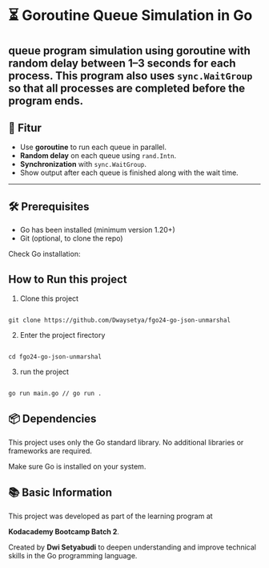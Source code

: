 # ⏳ Goroutine Queue Simulation in Go

**queue** program simulation using **goroutine** with random delay between 1–3 seconds for each process. This program also uses `sync.WaitGroup` so that all processes are completed before the program ends.
---

## 🚀 Fitur

- Use **goroutine** to run each queue in parallel.
- **Random delay** on each queue using `rand.Intn`.
- **Synchronization** with `sync.WaitGroup`.
- Show output after each queue is finished along with the wait time.

---

## 🛠️ Prerequisites

- Go has been installed (minimum version 1.20+)
- Git (optional, to clone the repo)

Check Go installation:

## How to Run this project

1. Clone this project

```

git clone https://github.com/Dwaysetya/fgo24-go-json-unmarshal

```

2. Enter the project firectory

```

cd fgo24-go-json-unmarshal

```

3. run the project

```

go run main.go // go run .

```

## 📦 Dependencies

This project uses only the Go standard library.
No additional libraries or frameworks are required.

Make sure Go is installed on your system.

## 📚 Basic Information

This project was developed as part of the learning program at

**Kodacademy Bootcamp Batch 2**.

Created by **Dwi Setyabudi** to deepen understanding and improve technical skills in the Go programming language.
